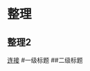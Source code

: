 整理
==
整理2
--
[连接](https://github.com/CyC2018/Interview-Notebook/blob/master/notes/Socket.md)
#一级标题
##二级标题
